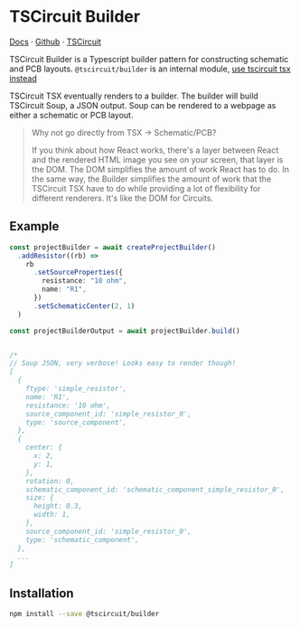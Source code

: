# TSCircuit Builder

[Docs](https://tscircuit.github.io/builder) &middot; [Github](https://github.com/tscircuit/builder) &middot; [TSCircuit](https://tscircuit.com)

TSCircuit Builder is a Typescript builder pattern for constructing schematic and PCB layouts. `@tscircuit/builder` is an internal module, [use tscircuit tsx instead](https://github.com/tscircuit/tscircuit)

TSCircuit TSX eventually renders to a builder. The builder will build
TSCircuit Soup, a JSON output. Soup can be rendered to
a webpage as either a schematic or PCB layout.

> Why not go directly from TSX -> Schematic/PCB?
>
> If you think about how React works, there's a layer between React and
> the rendered HTML image you see on your screen, that layer is the DOM.
> The DOM simplifies the amount of work React has to do. In the same way,
> the Builder simplifies the amount of work that the TSCircuit TSX
> have to do while providing a lot of flexibility for different renderers. It's
> like the DOM for Circuits.

## Example

```ts
const projectBuilder = await createProjectBuilder()
  .addResistor((rb) =>
    rb
      .setSourceProperties({
        resistance: "10 ohm",
        name: "R1",
      })
      .setSchematicCenter(2, 1)
  )

const projectBuilderOutput = await projectBuilder.build()


/*
// Soup JSON, very verbose! Looks easy to render though!
[
  {
    ftype: 'simple_resistor',
    name: 'R1',
    resistance: '10 ohm',
    source_component_id: 'simple_resistor_0',
    type: 'source_component',
  },
  {
    center: {
      x: 2,
      y: 1,
    },
    rotation: 0,
    schematic_component_id: 'schematic_component_simple_resistor_0',
    size: {
      height: 0.3,
      width: 1,
    },
    source_component_id: 'simple_resistor_0',
    type: 'schematic_component',
  },
  ...
]
```

## Installation

```bash
npm install --save @tscircuit/builder
```
